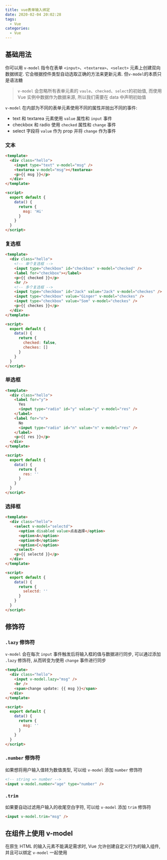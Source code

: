 ```yaml
---
title: vue表单输入绑定
date: 2020-02-04 20:02:28
tags:
  - Vue
categories:
  - Vue
---
```


## 基础用法

你可以用 `v-model` 指令在表单 `<input>`、`<textarea>`、`<select>` 元素上创建双向数据绑定. 它会根据控件类型自动选取正确的方法来更新元素. 但`v-model`的本质只是语法糖

> `v-model` 会忽略所有表单元素的 `vaule`、`checked`、`select`的初始值, 而使用 Vue 实例中数据作为数据来源, 所以我们需要在 data 中声明初始值

`v-model` 在内部为不同的表单元素使用不同的属性并抛出不同的事件:

- text 和 textarea 元素使用 `value` 属性和 `input` 事件
- checkbox 和 radio 使用 `checked` 属性和 `change` 事件
- select 字段将 `value` 作为 prop 并将 `change` 作为事件

### 文本

```html
<template>
  <div class="hello">
    <input type="text" v-model="msg" />
    <textarea v-model="msg"></textarea>
    <p>{{ msg }}</p>
  </div>
</template>

<script>
  export default {
    data() {
      return {
        msg: 'Hi'
      }
    }
  }
</script>
```

### 复选框

```html
<template>
  <div class="hello">
    <!-- 单个复选框 -->
    <input type="checkbox" id="checkbox" v-model="checked" />
    <label for="checkbox"></label>
    <p>{{ checked }}</p>
    <hr />
    <!-- 多个复选框 -->
    <input type="checkbox" id="Jack" value="Jack" v-model="checkes" />
    <input type="checkbox" value="Ginger" v-model="checkes" />
    <input type="checkbox" value="Som" v-model="checkes" />
    <p>{{ checkes }}</p>
  </div>
</template>

<script>
  export default {
    data() {
      return {
        checked: false,
        checkes: []
      }
    }
  }
</script>
```

### 单选框

```html
<template>
  <div class="hello">
    <label for="y">
      Yes
      <input type="radio" id="y" value="y" v-model="res" />
    </label>
    <label for="n">
      No
      <input type="radio" id="n" value="n" v-model="res" />
    </label>
    <p>{{ res }}</p>
  </div>
</template>

<script>
  export default {
    data() {
      return {
        res: ''
      }
    }
  }
</script>
```

### 选择框

```html
<template>
  <div class="hello">
    <select v-model="selectd">
      <option disabled value>点击选择</option>
      <option>A</option>
      <option>B</option>
      <option>C</option>
    </select>
    <p>{{ selectd }}</p>
  </div>
</template>

<script>
  export default {
    data() {
      return {
        selectd: ''
      }
    }
  }
</script>
```

## 修饰符

### `.lazy` 修饰符

`v-model` 会在每次 `input` 事件触发后将输入框的值与数据进行同步, 可以通过添加 `.lazy` 修饰符, 从而转变为使用 `change` 事件进行同步

```html
<template>
  <div class="hello">
    <input v-model.lazy="msg" />
    <br />
    <span>change update: {{ msg }}</span>
  </div>
</template>

<script>
  export default {
    data() {
      return {
        msg: ''
      }
    }
  }
</script>
```

### `.number` 修饰符

如果想将用户输入值转为数值类型, 可以给 `v-model` 添加 `number` 修饰符

```html
<!-- string => number -->
<input v-model.number="age" type="number" />
```

### `.trim`

如果要自动过滤用户输入的收尾空白字符, 可以给 `v-model` 添加 `trim` 修饰符

```html
<input v-model.trim="msg" />
```

## 在组件上使用 v-model

在原生 HTML 的输入元素不能满足需求时, Vue 允许创建自定义行为的输入组件, 并且可以绑定 `v-model` 一起使用
